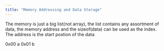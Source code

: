 ```yaml
---
title: "Memory Addressing and Data Storage"
---
```


The memory is just a big list(not array), the list contains any assortment of data, the memory address and
the sizeof(data) can be used as the index. The address is the start postion of the data

0x00 a
0x01 b
